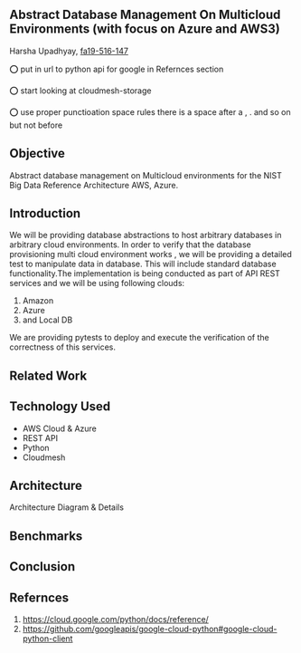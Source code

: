 ##  Abstract Database Management On Multicloud Environments (with focus on Azure and AWS3)

Harsha Upadhyay, [fa19-516-147](https://github.com/cloudmesh-community/fa19-516-147/edit/master/project/report.md)

:o: put in url to python api for google in Refernces section

:o: start looking at cloudmesh-storage  

:o: use proper punctioation space rules there is a space after a , . and so on but not before

## Objective

Abstract database management on Multicloud environments for the NIST Big Data Reference Architecture AWS, Azure.

## Introduction

We will be providing database abstractions to host arbitrary databases in arbitrary 
cloud environments. In order to verify that the database provisioning multi cloud 
environment works , we will be providing a detailed test to manipulate data in database. 
This will include standard database functionality.The implementation is being conducted as 
part of API REST services and we will be using following clouds: 

1. Amazon
1. Azure 
1. and Local DB

We are providing pytests to deploy and execute the verification of the correctness of this services.

## Related Work


## Technology Used

 * AWS Cloud  & Azure 
 * REST API
 * Python
 * Cloudmesh

## Architecture 

Architecture Diagram & Details 

## Benchmarks

## Conclusion

## Refernces

1. <https://cloud.google.com/python/docs/reference/>
2. <https://github.com/googleapis/google-cloud-python#google-cloud-python-client>

